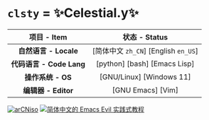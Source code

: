 # `clsty` = ✨Celestial.y✨
| 项目 - Item | 状态 - Status |
| :---: | :---: |
| **自然语言 - Locale** | [简体中文 `zh_CN`] [English `en_US`] |
| **代码语言 - Code Lang** | [python] [bash] [Emacs Lisp] |
| **操作系统 - OS** | [GNU/Linux] [Windows 11] |
| **编辑器 - Editor** | [GNU Emacs] [Vim] |

[![arCNiso](https://github-readme-stats.vercel.app/api/pin?username=clsty&repo=arCNiso&show_owner=true&title=arCN&title_color=fff&icon_color=fff&text_color=fff&bg_color=30,e96443,904e95)](https://github.com/clsty/arCNiso)
[![简体中文的 Emacs Evil 实践式教程](https://github-readme-stats.vercel.app/api/pin?username=clsty&repo=evil-tutor-sc&theme=one_dark_pro)](https://github.com/clsty/evil-tutor-sc)
